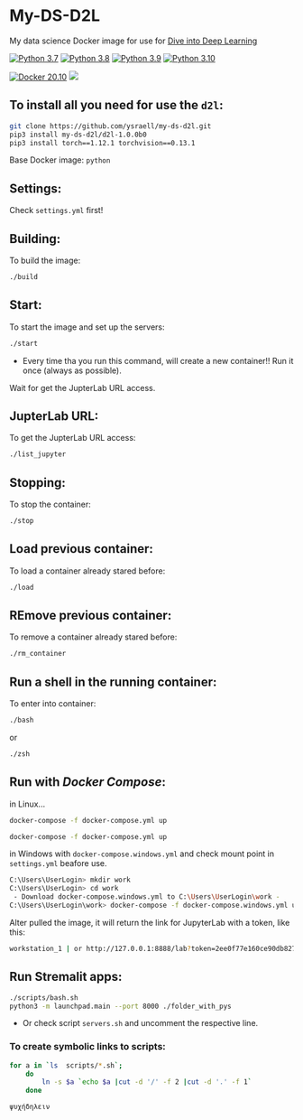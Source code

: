 # My-DS-D2L

My data science Docker image for use for [Dive into Deep Learning](https://d2l.ai/index.html)

[![Python 3.7](https://img.shields.io/badge/Python-3.7-gree.svg)](https://www.python.org/downloads/release/python-370/)
[![Python 3.8](https://img.shields.io/badge/Python-3.8-gree.svg)](https://www.python.org/downloads/release/python-380/)
[![Python 3.9](https://img.shields.io/badge/Python-3.9-gree.svg)](https://www.python.org/downloads/release/python-390/)
[![Python 3.10](https://img.shields.io/badge/Python-3.10-gree.svg)](https://www.python.org/downloads/release/python-3100/)

[![Docker 20.10](https://img.shields.io/badge/Docker%20Engine-20.10-blue.svg)](https://docs.docker.com/engine/release-notes/)
![](https://img.shields.io/badge/Work%20on-Linux%20%26%20macOS-blue)


## To install all you need for use the `d2l`:

```bash
git clone https://github.com/ysraell/my-ds-d2l.git
pip3 install my-ds-d2l/d2l-1.0.0b0
pip3 install torch==1.12.1 torchvision==0.13.1
```

Base Docker image: `python`

## Settings:
Check `settings.yml` first!

## Building:
To build the image:

```bash
./build
```

## Start:
To start the image and set up the servers:

```bash
./start
```
- Every time tha you run this command, will create a new container!! Run it once (always as possible).

Wait for get the JupterLab URL access.

## JupterLab URL:
To get the JupterLab URL access:

```bash
./list_jupyter
```

## Stopping:
To stop the container:

```bash
./stop
```

## Load previous container:
To load a container already stared before:

```bash
./load
```

## REmove previous container:
To remove a container already stared before:

```bash
./rm_container
```

## Run a shell in the running container:
To enter into container:

```bash
./bash
```

or

```bash
./zsh
```


## Run with *Docker Compose*:

in Linux...

```bash
docker-compose -f docker-compose.yml up
```

```bash
docker-compose -f docker-compose.yml up
```
in Windows with `docker-compose.windows.yml` and check mount point in `settings.yml` beafore use.

```bash
C:\Users\UserLogin> mkdir work
C:\Users\UserLogin> cd work
 - Download docker-compose.windows.yml to C:\Users\UserLogin\work -
C:\Users\UserLogin\work> docker-compose -f docker-compose.windows.yml up
```

Alter pulled the image, it will return the link for JupyterLab with a token, like this:

```bash
workstation_1 | or http://127.0.0.1:8888/lab?token=2ee0f77e160ce90db827324b66a516c3b26e04e5c7a5e511
```

## Run Stremalit apps:

```bash
./scripts/bash.sh
python3 -m launchpad.main --port 8000 ./folder_with_pys
```

- Or check script `servers.sh` and uncomment the respective line.

### To create symbolic links to scripts:

```bash
for a in `ls  scripts/*.sh`;
    do
        ln -s $a `echo $a |cut -d '/' -f 2 |cut -d '.' -f 1`
    done
```

`ψυχήδηλειν`

